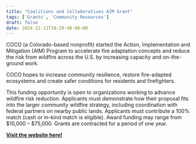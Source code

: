 ```yaml
---
title: "Coalitions and Collaboratives AIM Grant"
tags: ['Grants', 'Community Resources']
draft: false
date: 2024-12-11T20:29:48-08:00
---
```


COCO (a Colorado-based nonprofit) started the Action, Implementation and Mitigation (AIM) Program to accelerate fire adaptation concepts and reduce the risk from wildfire across the U.S. by increasing capacity and on-the-ground work. 

COCO hopes to increase community resilience, restore fire-adapted ecosystems and create safer conditions for residents and firefighters. 

This funding opportunity is open to organizations working to advance wildfire risk reduction. Applicants must demonstrate how their proposal fits into the larger community wildfire strategy, including coordination with federal partners on nearby public lands. Applicants must contribute a 100% match (cash or in-kind match is eligible).  Award funding may range from $10,000 – $75,000. Grants are contracted for a period of one year. 

[**Visit the website here!**](https://co-co.org/aim-grant/)